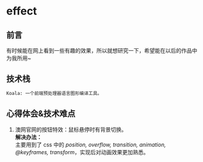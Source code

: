 # effect

## 前言
有时候能在网上看到一些有趣的效果，所以就想研究一下，希望能在以后的作品中为我所用~

## 技术栈
``` bash
Koala: 一个前端预处理器语言图形编译工具。
```

## 心得体会&技术难点
1. 澳网官网的按钮特效：鼠标悬停时有背景切换。  
**解决办法：**  
主要用到了 css 中的 *position, overflow, transition, animation, @keyframes, transform*，实现后对动画效果更加熟悉。
